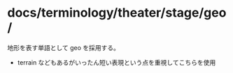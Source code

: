 # docs/terminology/theater/stage/geo/

地形を表す単語として geo を採用する。

- terrain などもあるがいったん短い表現という点を重視してこちらを使用
